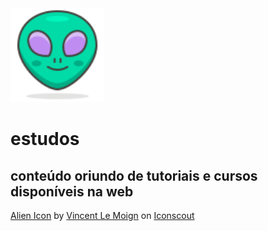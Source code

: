 <img width="150rem" src="./images/alien.svg">
<h1>estudos</h1>
<h2>conteúdo oriundo de tutoriais e cursos disponíveis na web</h2>

<a href="https://iconscout.com/icons/alien" target="_blank">Alien Icon</a> by <a href="https://iconscout.com/contributors/vincent-le-moign">Vincent Le Moign</a> on <a href="https://iconscout.com">Iconscout</a>